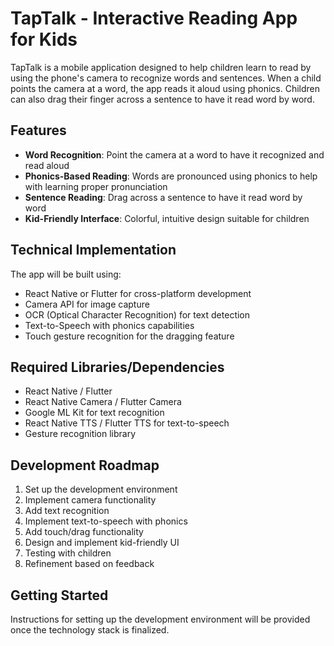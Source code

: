 # TapTalk - Interactive Reading App for Kids

TapTalk is a mobile application designed to help children learn to read by using the phone's camera to recognize words and sentences. When a child points the camera at a word, the app reads it aloud using phonics. Children can also drag their finger across a sentence to have it read word by word.

## Features

- **Word Recognition**: Point the camera at a word to have it recognized and read aloud
- **Phonics-Based Reading**: Words are pronounced using phonics to help with learning proper pronunciation
- **Sentence Reading**: Drag across a sentence to have it read word by word
- **Kid-Friendly Interface**: Colorful, intuitive design suitable for children

## Technical Implementation

The app will be built using:
- React Native or Flutter for cross-platform development
- Camera API for image capture
- OCR (Optical Character Recognition) for text detection
- Text-to-Speech with phonics capabilities
- Touch gesture recognition for the dragging feature

## Required Libraries/Dependencies

- React Native / Flutter
- React Native Camera / Flutter Camera
- Google ML Kit for text recognition
- React Native TTS / Flutter TTS for text-to-speech
- Gesture recognition library

## Development Roadmap

1. Set up the development environment
2. Implement camera functionality
3. Add text recognition
4. Implement text-to-speech with phonics
5. Add touch/drag functionality
6. Design and implement kid-friendly UI
7. Testing with children
8. Refinement based on feedback

## Getting Started

Instructions for setting up the development environment will be provided once the technology stack is finalized.
